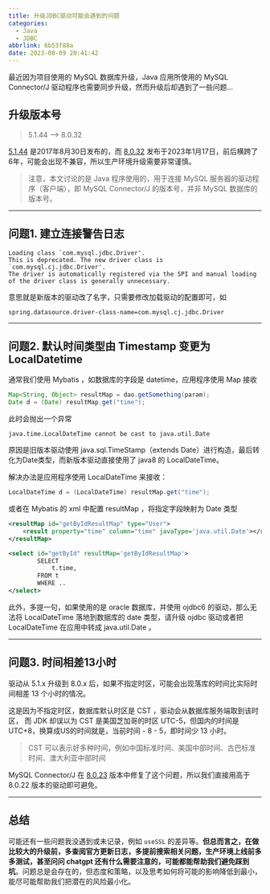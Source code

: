 ```yaml
---
title: 升级JDBC驱动可能会遇到的问题
categories:
  - Java
  - JDBC
abbrlink: 6b53f88a
date: 2023-08-09 20:41:42
---
```


最近因为项目使用的 MySQL 数据库升级，Java 应用所使用的 MySQL Connector/J 驱动程序也需要同步升级，然而升级后却遇到了一些问题...

<!-- more -->

## 升级版本号

> 5.1.44 --> 8.0.32

[5.1.44](https://dev.mysql.com/blog-archive/mysql-connectorj-5-1-44/) 是2017年8月30日发布的，而 [8.0.32](https://dev.mysql.com/doc/relnotes/connector-j/8.0/en/news-8-0-32.html) 发布于2023年1月17日，前后横跨了6年，可能会出现不兼容，所以生产环境升级需要非常谨慎。

> 注意，本文讨论的是 Java 程序使用的，用于连接 MySQL 服务器的驱动程序（客户端），即 MySQL Connector/J 的版本号，并非 MySQL 数据库的版本号。

---

## 问题1. 建立连接警告日志

```
Loading class `com.mysql.jdbc.Driver'. 
This is deprecated. The new driver class is `com.mysql.cj.jdbc.Driver'.
The driver is automatically registered via the SPI and manual loading 
of the driver class is generally unnecessary.
```

意思就是新版本的驱动改了名字，只需要修改加载驱动的配置即可，如

```
spring.datasource.driver-class-name=com.mysql.cj.jdbc.Driver
```

---

## 问题2. 默认时间类型由 Timestamp 变更为 LocalDatetime 


通常我们使用 Mybatis ，如数据库的字段是 datetime，应用程序使用 Map 接收

```java
Map<String, Object> resultMap = dao.getSomething(param);
Date d = (Date) resultMap.get("time");
```

此时会抛出一个异常

```
java.time.LocalDateTime cannot be cast to java.util.Date
```

原因是旧版本驱动使用 java.sql.TimeStamp（extends Date）进行构造，最后转化为Date类型，而新版本驱动直接使用了 java8 的 LocalDateTime。

解决办法是应用程序使用 LocalDateTime 来接收：

```java
LocalDateTime d = (LocalDateTime) resultMap.get("time");
```

或者在 Mybatis 的 xml 中配置 resultMap ，将指定字段映射为 Date 类型

```xml
<resultMap id="getByIdResultMap" type="User">
	<result property="time" column="time" javaType='java.util.Date'></result>
</resultMap>

<select id="getById" resultMap='getByIdResultMap'>
        SELECT
            t.time,
        FROM t
        WHERE ..
</select>
```

此外，多提一句，如果使用的是 oracle 数据库，并使用 ojdbc6 的驱动，那么无法将 LocalDateTime 落地到数据库的 date 类型，请升级 ojdbc 驱动或者把 LocalDateTime 在应用中转成 java.util.Date 。

---

## 问题3. 时间相差13小时

驱动从 5.1.x 升级到 8.0.x 后，如果不指定时区，可能会出现落库的时间比实际时间相差 13 个小时的情况。

这是因为不指定时区，数据库默认时区是 CST ，驱动会从数据库服务端取到该时区， 而 JDK 却误以为 CST 是美国芝加哥的时区 UTC-5，但国内的时间是 UTC+8，换算成US的时间就是，当前时间 - 8 - 5，即时间少 13 小时。

> CST 可以表示好多种时间，例如中国标准时间、美国中部时间、古巴标准时间、澳大利亚中部时间

MySQL Connector/J 在 [8.0.23](https://dev.mysql.com/doc/relnotes/connector-j/8.0/en/news-8-0-23.html) 版本中修复了这个问题，所以我们直接用高于 8.0.22 版本的驱动即可避免。

---

## 总结

可能还有一些问题我没遇到或未记录，例如 `useSSL` 的差异等。**但总而言之，在做比较大的升级前，多查阅官方更新日志，多提前搜索相关问题，生产环境上线前多多测试，甚至问问 chatgpt 还有什么需要注意的，可能都能帮助我们避免踩到坑**。问题总是会存在的，但态度和策略，以及思考如何将可能的影响降低到最小，能尽可能帮助我们把潜在的风险最小化。